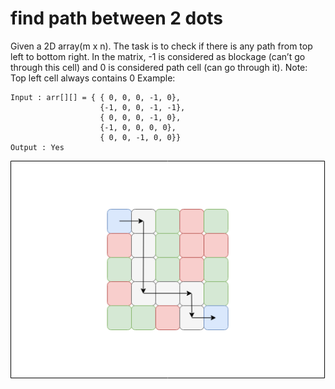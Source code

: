 # find path between 2 dots
Given a 2D array(m x n). The task is to check if there is any path from top left to bottom right. In the matrix, -1 is considered as blockage (can’t go through this cell) and 0 is considered path cell (can go through it).
Note: Top left cell always contains 0
Example:
```
Input : arr[][] = { { 0, 0, 0, -1, 0},
                    {-1, 0, 0, -1, -1},
                    { 0, 0, 0, -1, 0},
                    {-1, 0, 0, 0, 0},
                    { 0, 0, -1, 0, 0}}
Output : Yes
```
![alt text](image.png "Title")

